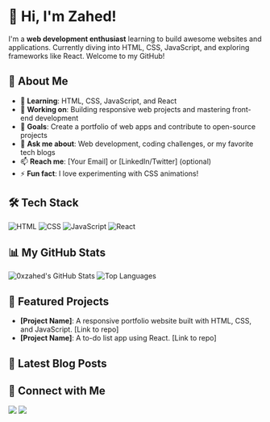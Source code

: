 # 👋 Hi, I'm Zahed! 

I'm a **web development enthusiast** learning to build awesome websites and applications. Currently diving into HTML, CSS, JavaScript, and exploring frameworks like React. Welcome to my GitHub!

## 🚀 About Me
- 🌱 **Learning**: HTML, CSS, JavaScript, and React
- 🔭 **Working on**: Building responsive web projects and mastering front-end development
- 🎯 **Goals**: Create a portfolio of web apps and contribute to open-source projects
- 💬 **Ask me about**: Web development, coding challenges, or my favorite tech blogs
- 📫 **Reach me**: [Your Email] or [LinkedIn/Twitter] (optional)
- ⚡ **Fun fact**: I love experimenting with CSS animations!

## 🛠️ Tech Stack
![HTML](https://img.shields.io/badge/HTML5-E34F26?style=flat-square&logo=html5&logoColor=white)
![CSS](https://img.shields.io/badge/CSS3-1572B6?style=flat-square&logo=css3&logoColor=white)
![JavaScript](https://img.shields.io/badge/JavaScript-F7DF1E?style=flat-square&logo=javascript&logoColor=black)
![React](https://img.shields.io/badge/React-61DAFB?style=flat-square&logo=react&logoColor=black)

## 📊 My GitHub Stats
![0xzahed's GitHub Stats](https://github-readme-stats.vercel.app/api?username=0xzahed&show_icons=true&theme=radical&hide_border=true)
![Top Languages](https://github-readme-stats.vercel.app/api/top-langs/?username=0xzahed&layout=compact&theme=radical)

## 🌟 Featured Projects
- **[Project Name]**: A responsive portfolio website built with HTML, CSS, and JavaScript. [Link to repo]
- **[Project Name]**: A to-do list app using React. [Link to repo]

## 📝 Latest Blog Posts
<!-- Add blog posts manually or use automation (see Step 5) -->

## 🤝 Connect with Me
[<img src="https://img.shields.io/badge/LinkedIn-0077B5?style=flat-square&logo=linkedin&logoColor=white" />](https://linkedin.com/in/your-profile)
[<img src="https://img.shields.io/badge/Twitter-1DA1F2?style=flat-square&logo=twitter&logoColor=white" />](https://twitter.com/your-profile)
